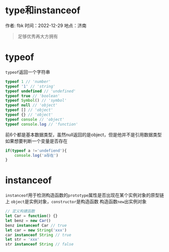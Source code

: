 # type和instanceof

作者: fbk
时间：2022-12-29
地点：济南
>足够优秀再大方拥有
# typeof
`typeof`返回一个字符串
```js
typeof 1 // 'number'
typeof '1' // 'string'
typeof undefined // 'undefined'
typeof true // 'boolean'
typeof Symbol() // 'symbol'
typeof null // 'object'
typeof [] // 'object'
typeof {} // 'object'
typeof console // 'object'
typeof console.log // 'function'
```
前6个都是基本数据类型，虽然null返回的是object，但是他并不是引用数据类型<br/>
如果想要判断一个变量是否存在
```js
if(typeof a !='undefiend'){
    console.log('a存在')
}
```

# instanceof
`instanceof`用于检测构造函数的`prototype`属性是否出现在某个实例对象的原型链上
`object`是实例对象，`constructor`是构造函数
构造函数`new`出实例对象
```js
// 定义构建函数
let Car = function() {}
let benz = new Car()
benz instanceof Car // true
let car = new String('xxx')
car instanceof String // true
let str = 'xxx'
str instanceof String // false

```